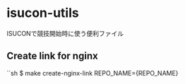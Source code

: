 # isucon-utils
ISUCONで競技開始時に使う便利ファイル

## Create link for nginx

``sh
$ make create-nginx-link REPO_NAME={REPO_NAME}
```

